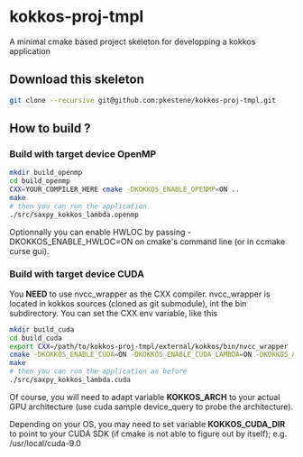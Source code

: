 # kokkos-proj-tmpl
A minimal cmake based project skeleton for developping a kokkos application

## Download this skeleton

```bash
git clone --recursive git@github.com:pkestene/kokkos-proj-tmpl.git
```

## How to build ?

### Build with target device OpenMP

```bash
mkdir build_openmp
cd build_openmp
CXX=YOUR_COMPILER_HERE cmake -DKOKKOS_ENABLE_OPENMP=ON ..
make
# then you can run the application
./src/saxpy_kokkos_lambda.openmp
```

Optionnally you can enable HWLOC by passing -DKOKKOS_ENABLE_HWLOC=ON on cmake's command line (or in ccmake curse gui).

### Build with target device CUDA

You **NEED** to use nvcc_wrapper as the CXX compiler. nvcc_wrapper is located in kokkos sources (cloned as git submodule), int the bin subdirectory. You can set the CXX env variable, like this

```bash
mkdir build_cuda
cd build_cuda
export CXX=/path/to/kokkos-proj-tmpl/external/kokkos/bin/nvcc_wrapper
cmake -DKOKKOS_ENABLE_CUDA=ON -DKOKKOS_ENABLE_CUDA_LAMBDA=ON -DKOKKOS_ARCH=Maxwell50 ..
make
# then you can run the application as before
./src/saxpy_kokkos_lambda.cuda
```

Of course, you will need to adapt variable **KOKKOS_ARCH** to your actual GPU architecture (use cuda sample device_query to probe the architecture).

Depending on your OS, you may need to set variable **KOKKOS_CUDA_DIR** to point to your CUDA SDK (if cmake is not able to figure out by itself); e.g. /usr/local/cuda-9.0